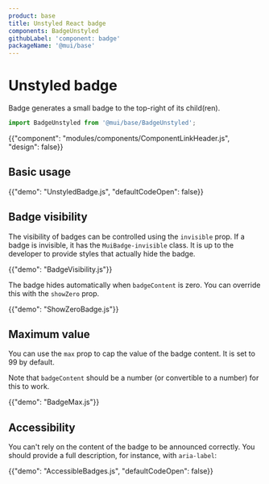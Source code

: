 ```yaml
---
product: base
title: Unstyled React badge
components: BadgeUnstyled
githubLabel: 'component: badge'
packageName: '@mui/base'
---
```


# Unstyled badge

<p class="description">Badge generates a small badge to the top-right of its child(ren).</p>

```js
import BadgeUnstyled from '@mui/base/BadgeUnstyled';
```

{{"component": "modules/components/ComponentLinkHeader.js", "design": false}}

## Basic usage

{{"demo": "UnstyledBadge.js", "defaultCodeOpen": false}}

## Badge visibility

The visibility of badges can be controlled using the `invisible` prop. If a badge is invisible, it has the `MuiBadge-invisible` class. It is up to the developer to provide styles that actually hide the badge.

{{"demo": "BadgeVisibility.js"}}

The badge hides automatically when `badgeContent` is zero. You can override this with the `showZero` prop.

{{"demo": "ShowZeroBadge.js"}}

## Maximum value

You can use the `max` prop to cap the value of the badge content. It is set to 99 by default.

Note that `badgeContent` should be a number (or convertible to a number) for this to work.

{{"demo": "BadgeMax.js"}}

## Accessibility

You can't rely on the content of the badge to be announced correctly. You should provide a full description, for instance, with `aria-label`:

{{"demo": "AccessibleBadges.js", "defaultCodeOpen": false}}
